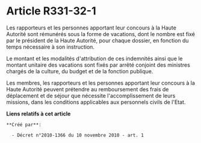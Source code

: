 # Article R331-32-1

Les rapporteurs et les personnes apportant leur concours à la Haute Autorité sont rémunérés sous la forme de vacations, dont
le nombre est fixé par le président de la Haute Autorité, pour chaque dossier, en fonction du temps nécessaire à son
instruction. 

Le montant et les modalités d'attribution de ces indemnités ainsi que le montant unitaire des vacations sont fixés par arrêté
conjoint des ministres chargés de la culture, du budget et de la fonction publique. 

Les membres, les rapporteurs et les personnes apportant leur concours à la Haute Autorité peuvent prétendre au remboursement
des frais de déplacement et de séjour que nécessite l'accomplissement de leurs missions, dans les conditions applicables aux
personnels civils de l'Etat.

**Liens relatifs à cet article**

	**Créé par**:

	  - Décret n°2010-1366 du 10 novembre 2010 - art. 1

